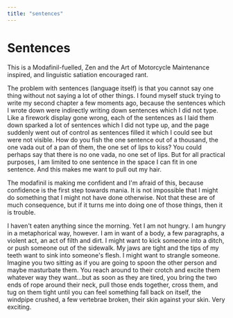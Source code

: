 ```yaml
---
title: "sentences"
---
```


# Sentences

This is a Modafinil-fuelled, Zen and the Art of Motorcycle Maintenance
inspired, and linguistic satiation encouraged rant.

The problem with sentences (language itself) is that you cannot say one
thing without not saying a lot of other things. I found myself stuck
trying to write my second chapter a few moments ago, because the
sentences which I wrote down were indirectly writing down sentences
which I did not type. Like a firework display gone wrong, each of the
sentences as I laid them down sparked a lot of sentences which I did not
type up, and the page suddenly went out of control as sentences filled
it which I could see but were not visible. How do you fish the one
sentence out of a thousand, the one vada out of a pan of them, the one
set of lips to kiss? You could perhaps say that there is no one vada, no
one set of lips. But for all practical purposes, I am limited to one
sentence in the space I can fit in one sentence. And this makes me want
to pull out my hair.

The modafinil is making me confident and I'm afraid of this, because
confidence is the first step towards mania. It is not impossible that I
might do something that I might not have done otherwise. Not that these
are of much consequence, but if it turns me into doing one of those
things, then it is trouble.

I haven't eaten anything since the morning. Yet I am not hungry. I am
hungry in a metaphorical way, however. I am in want of a body, a few
paragraphs, a violent act, an act of filth and dirt. I might want to
kick someone into a ditch, or push someone out of the sidewalk. My jaws
are tight and the tips of my teeth want to sink into someone's flesh. I
might want to strangle someone. Imagine you two sitting as if you are
going to spoon the other person and maybe masturbate them. You reach
around to their crotch and excite them whatever way they want...but as
soon as they are tired, you bring the two ends of rope around their
neck, pull those ends together, cross them, and tug on them tight until
you can feel something fall back on itself, the windpipe crushed, a few
vertebrae broken, their skin against your skin. Very exciting.
